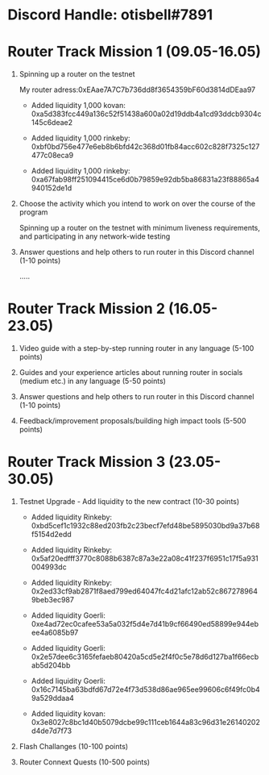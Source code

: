 # Discord Handle: otisbell#7891
# Router Track Mission 1 (09.05-16.05)

1) Spinning up a router on the testnet

    My router adress:0xEAae7A7C7b736dd8f3654359bF60d3814dDEaa97
  
   - Added liquidity 1,000 kovan: 0xa5d383fcc449a136c52f51438a600a02d19ddb4a1cd93ddcb9304c145c6deae2  

   - Added liquidity 1,000 rinkeby: 0xbf0bd756e477e6eb8b6bfd42c368d01fb84acc602c828f7325c127477c08eca9
    
   - Added liquidity 1,000 rinkeby: 0xa67fab98ff251094415ce6d0b79859e92db5ba86831a23f88865a4940152de1d

2) Choose the activity which you intend to work on over the course of the program
 
    Spinning up a router on the testnet with minimum liveness requirements, and participating in any network-wide testing

3) Answer questions and help others to run router in this Discord channel (1-10 points)

     .....

# Router Track Mission 2 (16.05-23.05)

1) Video guide with a step-by-step running router in any language (5-100 points)


2) Guides and your experience articles about running router in socials (medium etc.) in any language (5-50 points)


3) Answer questions and help others to run router in this Discord channel (1-10 points)


4) Feedback/improvement proposals/building high impact tools (5-500 points)


# Router Track Mission 3 (23.05-30.05)

1) Testnet Upgrade - Add liquidity to the new contract (10-30 points)

   - Added liquidity Rinkeby: 0xbd5cef1c1932c88ed203fb2c23becf7efd48be5895030bd9a37b68f5154d2edd
    
   - Added liquidity Rinkeby: 0x5af20edfff3770c8088b6387c87a3e22a08c41f237f6951c17f5a931004993dc
   
   - Added liquidity Rinkeby: 0x2ed33cf9ab2871f8aed799ed64047fc4d21afc12ab52c8672789649beb3ec987
   
   - Added liquidity Goerli: 0xe4ad72ec0cafee53a5a032f5d4e7d41b9cf66490ed58899e944ebee4a6085b97
   
   - Added liquidity Goerli: 0x2e57dee6c3165fefaeb80420a5cd5e2f4f0c5e78d6d127ba1f66ecbab5d204bb
    
   - Added liquidity Goerli: 0x16c7145ba63bdfd67d72e4f73d538d86ae965ee99606c6f49fc0b49a529ddaa4
   
   - Added liquidity kovan: 0x3e8027c8bc1d40b5079dcbe99c111ceb1644a83c96d31e26140202d4de7d7f73

2) Flash Challanges (10-100 points)


3) Router Connext Quests (10-500 points)
